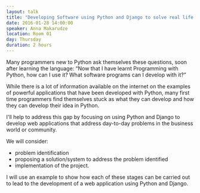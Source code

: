 ```yaml
---
layout: talk
title: "Developing Software using Python and Django to solve real life problems"
date: 2016-01-28 14:00:00
speaker: Anna Makarudze
location: Room 01
day: Thursday
duration: 2 hours
---
```


Many programmers new to Python ask themselves these questions, soon after
learning the language: “Now that I have learnt Programming with Python, how can
I use it? What software programs can I develop with it?”

While there is a lot of information available on the internet on the examples of powerful
applications that have been developed with Python, many first time programmers find themselves
stuck as what they can develop and how they can develop their idea in Python.

I'll help to address this gap by focusing
on using Python and Django to develop web applications that address day-to-day
problems in the business world or community.

We will consider:

* problem identification
* proposing a solution/system to address the problem identified
* implementation of the project.

I will use an example to show how each of these stages can be carried out to lead to the
development of a web application using Python and Django.
